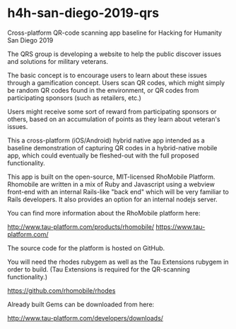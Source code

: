 # h4h-san-diego-2019-qrs
Cross-platform QR-code scanning app baseline for Hacking for Humanity San Diego 2019

The QRS group is developing a website to help the public discover issues and solutions
for military veterans. 

The basic concept is to encourage users to learn about these issues through a gamification
concept. Users scan QR codes, which might simply be random QR codes found in the environment,
or QR codes from participating sponsors (such as retailers, etc.) 

Users might receive some sort of reward from participating sponsors or others, based on
an accumulation of points as they learn about veteran's issues.

This a cross-platform (iOS/Android) hybrid native app intended as a baseline demonstration
of capturing QR codes in a hybrid-native mobile app, which could eventually be fleshed-out
with the full proposed functionality.

This app is built on the open-source, MIT-licensed RhoMobile Platform. Rhomobile are
written in a mix of Ruby and Javascript using a webview front-end with an internal Rails-like
"back end" which will be very familiar to Rails developers. It also provides an option
for an internal nodejs server.

You can find more information about the RhoMobile platform here:

http://www.tau-platform.com/products/rhomobile/
https://www.tau-platform.com/

The source code for the platform is hosted on GitHub.

You will need the rhodes rubygem as well as the Tau Extensions rubygem in order to build.
(Tau Extensions is required for the QR-scanning functionality.)

https://github.com/rhomobile/rhodes

Already built Gems can be downloaded from here:

http://www.tau-platform.com/developers/downloads/


